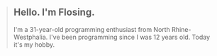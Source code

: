 > ## Hello. I'm Flosing.
> I'm a 31-year-old programming enthusiast from North Rhine-Westphalia. I've been programming since I was 12 years old. Today it's my hobby.